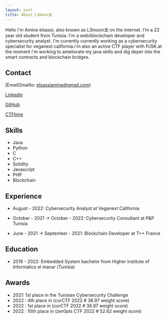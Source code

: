 ```yaml
---
layout: post
title: About L3moon龙
---
```


Hello i'm Amine elsassi, also known as L3moon龙 on the internet. I'm a 22 year old student from Tunisia. I'm a web/blockchain developer and cybersecurity analyst. I'm currently currently working as a cybersecurity specialist for veganext california.i'm also an active CTF player with PJSK.at the moment i'm working to ameliorate my java skills and dig deper into the smart contracts and blockchain bridges.

## Contact
[Email](mailto: elsassiamine@gmail.com)

[Linkedin](https://www.linkedin.com/in/aminelsassi/)

[GitHub](https://github.com/l3moon)

[CTFtime](https://ctftime.org/user/127364)

## Skills
- Java
- Python
- C
- C++
- Solidity
- Javascript
- PHP
- Blockchain

## Experience
- August - 2022: Cybersecurity Analyst at Veganext California

- October - 2021 -> October - 2022: Cybersecurity Consultant at P&P Tunisia

- June - 2021 -> September - 2021: Blockchain Developer at T++ France 

## Education
- 2019 - 2022: Embedded System bachelor from Higher institute of Informatics el manar (Tunisia)

## Awards 
- 2021: 1st place in the Tunisian Cybersecurity Challenge
- 2022 : 4th place in (corCTF 2022 # 36.97 weight score) 
- 2022 : 1st place in (corCTF 2022 # 36.97 weight score)
- 2022 : 10th place in (zer0pts CTF 2022 # 52.62 weight score)
